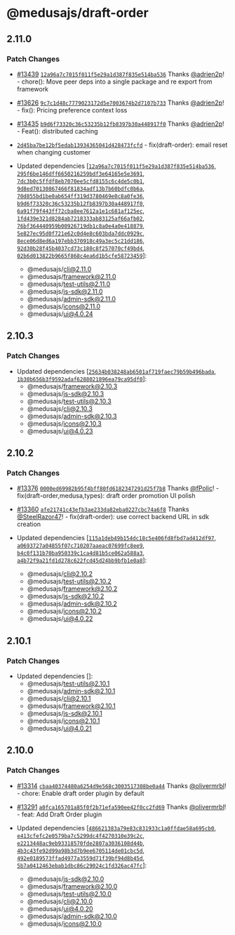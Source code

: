 # @medusajs/draft-order

## 2.11.0

### Patch Changes

- [#13439](https://github.com/medusajs/medusa/pull/13439) [`12a96a7c7015f011f5e29a1d387f835e514ba536`](https://github.com/medusajs/medusa/commit/12a96a7c7015f011f5e29a1d387f835e514ba536) Thanks [@adrien2p](https://github.com/adrien2p)! - chore(): Move peer deps into a single package and re export from framework

- [#13626](https://github.com/medusajs/medusa/pull/13626) [`9c7c1d48c7779023172d5e7003674b2d7107b733`](https://github.com/medusajs/medusa/commit/9c7c1d48c7779023172d5e7003674b2d7107b733) Thanks [@adrien2p](https://github.com/adrien2p)! - fix(): Pricing preference context loss

- [#13435](https://github.com/medusajs/medusa/pull/13435) [`b9d6f73320c36c53235b12fb8397b30a448917f0`](https://github.com/medusajs/medusa/commit/b9d6f73320c36c53235b12fb8397b30a448917f0) Thanks [@adrien2p](https://github.com/adrien2p)! - Feat(): distributed caching

- [`2d45ba7be12bf5edab13934365041d428473fcfd`](undefined) - fix(draft-order): email reset when changing customer

- Updated dependencies [[`12a96a7c7015f011f5e29a1d387f835e514ba536`](https://github.com/medusajs/medusa/commit/12a96a7c7015f011f5e29a1d387f835e514ba536), [`295f6be146dff6650216259bdf3e64165e5e3691`](undefined), [`7dc3b0c5ffdf8eb7070ee5cfd8155c6c4de5c0b1`](https://github.com/medusajs/medusa/commit/7dc3b0c5ffdf8eb7070ee5cfd8155c6c4de5c0b1), [`9d8ed70130867466f81834adf13b7b60bdfc0b6a`](undefined), [`70d855bd1be0ab654ff319d3780469e0c8a0fe36`](undefined), [`b9d6f73320c36c53235b12fb8397b30a448917f0`](https://github.com/medusajs/medusa/commit/b9d6f73320c36c53235b12fb8397b30a448917f0), [`6a91f79f443ff72cba8ee7612a1e1c681af125ec`](https://github.com/medusajs/medusa/commit/6a91f79f443ff72cba8ee7612a1e1c681af125ec), [`1fd439e321d8284ab7218333ab83125af66afb02`](undefined), [`76bf364440959b00926719db1c8a0e4a0e418879`](https://github.com/medusajs/medusa/commit/76bf364440959b00926719db1c8a0e4a0e418879), [`5e827ec95d0f721e62c0d4e8c603bda7ddc0929c`](https://github.com/medusajs/medusa/commit/5e827ec95d0f721e62c0d4e8c603bda7ddc0929c), [`8ece06d8ed6a197ebb370918c49a3ec5c21dd186`](https://github.com/medusajs/medusa/commit/8ece06d8ed6a197ebb370918c49a3ec5c21dd186), [`92d30b28f45b4037cd73c180c8f257070cf49bd4`](https://github.com/medusajs/medusa/commit/92d30b28f45b4037cd73c180c8f257070cf49bd4), [`02b6d013822b9665f868c4ea6d1b5cfe58723459`](https://github.com/medusajs/medusa/commit/02b6d013822b9665f868c4ea6d1b5cfe58723459)]:
  - @medusajs/cli@2.11.0
  - @medusajs/framework@2.11.0
  - @medusajs/test-utils@2.11.0
  - @medusajs/js-sdk@2.11.0
  - @medusajs/admin-sdk@2.11.0
  - @medusajs/icons@2.11.0
  - @medusajs/ui@4.0.24

## 2.10.3

### Patch Changes

- Updated dependencies [[`25634b038248ab6501af719faec79b59b496bada`](https://github.com/medusajs/medusa/commit/25634b038248ab6501af719faec79b59b496bada), [`1b30b656b3f9592adaf6288021896ea79ca95df0`](https://github.com/medusajs/medusa/commit/1b30b656b3f9592adaf6288021896ea79ca95df0)]:
  - @medusajs/framework@2.10.3
  - @medusajs/js-sdk@2.10.3
  - @medusajs/test-utils@2.10.3
  - @medusajs/cli@2.10.3
  - @medusajs/admin-sdk@2.10.3
  - @medusajs/icons@2.10.3
  - @medusajs/ui@4.0.23

## 2.10.2

### Patch Changes

- [#13376](https://github.com/medusajs/medusa/pull/13376) [`0000ed69982b95f4bff80fd6182347291d25f7b8`](https://github.com/medusajs/medusa/commit/0000ed69982b95f4bff80fd6182347291d25f7b8) Thanks [@fPolic](https://github.com/fPolic)! - fix(draft-order,medusa,types): draft order promotion UI polish

- [#13360](https://github.com/medusajs/medusa/pull/13360) [`afe21741c43efb3ae233da82eba0227cbc74a6f8`](https://github.com/medusajs/medusa/commit/afe21741c43efb3ae233da82eba0227cbc74a6f8) Thanks [@SteelRazor47](https://github.com/SteelRazor47)! - fix(draft-order): use correct backend URL in sdk creation

- Updated dependencies [[`115a1deb49b154dc18c5e406fd8fbd7ad412df97`](https://github.com/medusajs/medusa/commit/115a1deb49b154dc18c5e406fd8fbd7ad412df97), [`a0693727a04855f07c710207aaeac07699fc8ee9`](https://github.com/medusajs/medusa/commit/a0693727a04855f07c710207aaeac07699fc8ee9), [`b4c0f131b70ba950339c1ca4d81b5ce062a588a3`](https://github.com/medusajs/medusa/commit/b4c0f131b70ba950339c1ca4d81b5ce062a588a3), [`a4b72f9a21fd1d278c622fcd45d24bb9bfb1e0a8`](https://github.com/medusajs/medusa/commit/a4b72f9a21fd1d278c622fcd45d24bb9bfb1e0a8)]:
  - @medusajs/cli@2.10.2
  - @medusajs/test-utils@2.10.2
  - @medusajs/framework@2.10.2
  - @medusajs/js-sdk@2.10.2
  - @medusajs/admin-sdk@2.10.2
  - @medusajs/icons@2.10.2
  - @medusajs/ui@4.0.22

## 2.10.1

### Patch Changes

- Updated dependencies []:
  - @medusajs/test-utils@2.10.1
  - @medusajs/admin-sdk@2.10.1
  - @medusajs/cli@2.10.1
  - @medusajs/framework@2.10.1
  - @medusajs/js-sdk@2.10.1
  - @medusajs/icons@2.10.1
  - @medusajs/ui@4.0.21

## 2.10.0

### Patch Changes

- [#13314](https://github.com/medusajs/medusa/pull/13314) [`cbaa40374480a6254d9e568c3003517308be0a44`](https://github.com/medusajs/medusa/commit/cbaa40374480a6254d9e568c3003517308be0a44) Thanks [@olivermrbl](https://github.com/olivermrbl)! - chore: Enable draft order plugin by default

- [#13291](https://github.com/medusajs/medusa/pull/13291) [`a0fca165701a85f0f2b71efa590ee42f0cc2fd69`](https://github.com/medusajs/medusa/commit/a0fca165701a85f0f2b71efa590ee42f0cc2fd69) Thanks [@olivermrbl](https://github.com/olivermrbl)! - feat: Add Draft Order plugin

- Updated dependencies [[`486621383a79e83c831933c1a0ffdae58a695cb0`](https://github.com/medusajs/medusa/commit/486621383a79e83c831933c1a0ffdae58a695cb0), [`e413cfefc2e0579ba7c5299dc4f4270310e39c2c`](https://github.com/medusajs/medusa/commit/e413cfefc2e0579ba7c5299dc4f4270310e39c2c), [`e2213448ac9eb93318570fde2807a3036108d44b`](https://github.com/medusajs/medusa/commit/e2213448ac9eb93318570fde2807a3036108d44b), [`4b3c43fe92d99a98b3d7b9ee6705114de01cbc5d`](https://github.com/medusajs/medusa/commit/4b3c43fe92d99a98b3d7b9ee6705114de01cbc5d), [`492e0189573ffad4977a3559d71f39bf94d8b45d`](https://github.com/medusajs/medusa/commit/492e0189573ffad4977a3559d71f39bf94d8b45d), [`5b7a0412463ebab1dbc86c29024c1fd326ac47fc`](https://github.com/medusajs/medusa/commit/5b7a0412463ebab1dbc86c29024c1fd326ac47fc)]:
  - @medusajs/js-sdk@2.10.0
  - @medusajs/framework@2.10.0
  - @medusajs/test-utils@2.10.0
  - @medusajs/cli@2.10.0
  - @medusajs/ui@4.0.20
  - @medusajs/admin-sdk@2.10.0
  - @medusajs/icons@2.10.0
